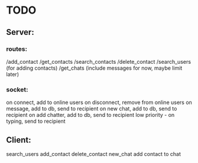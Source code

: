 <h1>TODO</h1>
<h2>Server:</h2>
<h3>routes:</h3>
/add_contact
/get_contacts
/search_contacts
/delete_contact
/search_users (for adding contacts)
/get_chats (include messages for now, maybe limit later)
<h3>socket:</h3>
on connect, add to online users
on disconnect, remove from online users
on message, add to db, send to recipient
on new chat, add to db, send to recipient
on add chatter, add to db, send to recipient
low priority - on typing, send to recipient

<h2>Client:</h2>
search_users
add_contact
delete_contact
new_chat
add contact to chat
